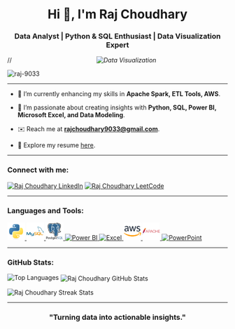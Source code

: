 <h1 align="center">Hi 👋, I'm Raj Choudhary</h1>
<h3 align="center">Data Analyst | Python & SQL Enthusiast | Data Visualization Expert</h3>

/*<img align="right" alt="Data Visualization" width="300" src="https://cdn.prod.website-files.com/59e16042ec229e00016d3a66/64c03019401ab11733f2e1be_data-visualization%2Blinking_blog-hero.gif">*/

<p align="left"> <img src="https://komarev.com/ghpvc/?username=raj-9033&label=Profile%20views&color=0e75b6&style=flat" alt="raj-9033" /> </p>

---

- 🌱 I’m currently enhancing my skills in **Apache Spark, ETL Tools, AWS**.

- 💬 I’m passionate about creating insights with **Python, SQL, Power BI, Microsoft Excel, and Data Modeling**.

- ✉️ Reach me at **rajchoudhary9033@gmail.com**.

- 🔗 Explore my resume [here](https://drive.google.com/file/d/1eVVM47GKaLyNuAOB7dlo2YTHWQOWYRGG/view?usp=sharing).

---

<h3 align="left">Connect with me:</h3>
<p align="left">
<a href="https://www.linkedin.com/in/raj-choudhary-503217227/" target="_blank"><img align="center" src="https://raw.githubusercontent.com/rahuldkjain/github-profile-readme-generator/master/src/images/icons/Social/linked-in-alt.svg" alt="Raj Choudhary LinkedIn" height="30" width="40" /></a>
<a href="https://www.leetcode.com/rajchoudhary9033" target="_blank"><img align="center" src="https://raw.githubusercontent.com/rahuldkjain/github-profile-readme-generator/master/src/images/icons/Social/leet-code.svg" alt="Raj Choudhary LeetCode" height="30" width="40" /></a>
</p>

---

<h3 align="left">Languages and Tools:</h3>
<p align="left"> 
<a href="https://www.python.org" target="_blank" rel="noreferrer"> <img src="https://raw.githubusercontent.com/devicons/devicon/master/icons/python/python-original.svg" alt="Python" width="40" height="40"/> </a>
<a href="https://www.mysql.com/" target="_blank" rel="noreferrer"> <img src="https://raw.githubusercontent.com/devicons/devicon/master/icons/mysql/mysql-original-wordmark.svg" alt="MySQL" width="40" height="40"/> </a>
<a href="https://www.postgresql.org" target="_blank" rel="noreferrer"> <img src="https://raw.githubusercontent.com/devicons/devicon/master/icons/postgresql/postgresql-original-wordmark.svg" alt="PostgreSQL" width="40" height="40"/> </a>
<a href="https://powerbi.microsoft.com/" target="_blank" rel="noreferrer"> <img src="https://upload.wikimedia.org/wikipedia/commons/c/cf/New_Power_BI_Logo.svg" alt="Power BI" width="40" height="40"/> </a>
<a href="https://www.microsoft.com/en-us/microsoft-365/excel" target="_blank" rel="noreferrer"> <img src="https://img.icons8.com/fluency/48/microsoft-excel-2019.png" alt="Excel" width="40" height="40"/> </a>
<a href="https://aws.amazon.com/" target="_blank" rel="noreferrer"> <img src="https://raw.githubusercontent.com/devicons/devicon/master/icons/amazonwebservices/amazonwebservices-original-wordmark.svg" alt="AWS" width="40" height="40"/> </a>
<a href="https://spark.apache.org/" target="_blank" rel="noreferrer"> <img src="https://raw.githubusercontent.com/devicons/devicon/master/icons/apache/apache-original-wordmark.svg" alt="Apache Spark" width="40" height="40"/> </a>
<a href="https://www.microsoft.com/en-us/microsoft-365/powerpoint" target="_blank" rel="noreferrer"> <img src="https://img.icons8.com/fluency/48/microsoft-powerpoint-2019.png" alt="PowerPoint" width="40" height="40"/> </a>
</p>

---

<h3 align="left">GitHub Stats:</h3>
<p><img align="left" src="https://github-readme-stats.vercel.app/api/top-langs?username=raj-9033&show_icons=true&locale=en&layout=compact" alt="Top Languages" /></p>

<p>&nbsp;<img align="center" src="https://github-readme-stats.vercel.app/api?username=raj-9033&show_icons=true&locale=en" alt="Raj Choudhary GitHub Stats" /></p>

<p><img align="center" src="https://github-readme-streak-stats.herokuapp.com/?user=raj-9033&" alt="Raj Choudhary Streak Stats" /></p>

---

<h3 align="center">"Turning data into actionable insights."</h3>
